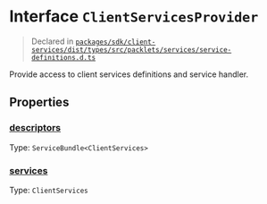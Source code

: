 # Interface `ClientServicesProvider`
> Declared in [`packages/sdk/client-services/dist/types/src/packlets/services/service-definitions.d.ts`]()

Provide access to client services definitions and service handler.
## Properties
### [descriptors]()
Type: <code>ServiceBundle&lt;ClientServices&gt;</code>
### [services]()
Type: <code>ClientServices</code>